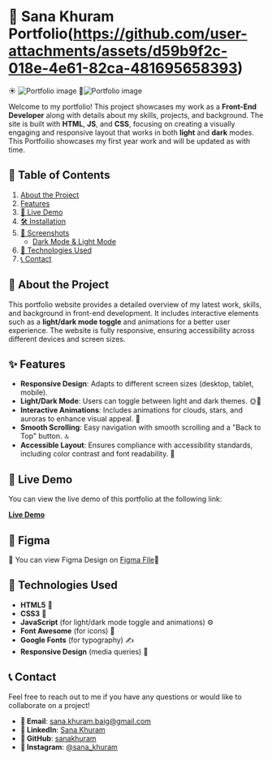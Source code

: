 # 🌟 Sana Khuram Portfolio(https://github.com/user-attachments/assets/d59b9f2c-018e-4e61-82ca-481695658393)

☀️ ![Portfolio image](https://github.com/user-attachments/assets/e58b3a84-7257-495e-8a1b-c2d9d142268f)
🌚![Portfolio image](https://github.com/user-attachments/assets/79b8a658-0a18-4570-90fe-5a5292ad1671)


Welcome to my portfolio! This project showcases my work as a **Front-End Developer** along with details about my skills, projects, and background. The site is built with **HTML**, **JS**, and **CSS**, focusing on creating a visually engaging and responsive layout that works in both **light** and **dark** modes. This Portfoilio showcases my first year work and will be updated as with time. 

## 📑 Table of Contents

1. [About the Project](#about-the-project)
2. [Features](#features)
3. [🚀 Live Demo](#live-demo)
4. [🛠️ Installation](#installation)
5. [📸 Screenshots](#screenshots)
   - [Dark Mode & Light Mode](#dark-mode--light-mode)
6. [🧰 Technologies Used](#technologies-used)
7. [📞 Contact](#contact)

## 📝 About the Project

This portfolio website provides a detailed overview of my latest work, skills, and background in front-end development. It includes interactive elements such as a **light/dark mode toggle** and animations for a better user experience. The website is fully responsive, ensuring accessibility across different devices and screen sizes.

## ✨ Features

- **Responsive Design**: Adapts to different screen sizes (desktop, tablet, mobile).
- **Light/Dark Mode**: Users can toggle between light and dark themes. 🌞🌛
- **Interactive Animations**: Includes animations for clouds, stars, and auroras to enhance visual appeal. 🌟
- **Smooth Scrolling**: Easy navigation with smooth scrolling and a "Back to Top" button. 🔝
- **Accessible Layout**: Ensures compliance with accessibility standards, including color contrast and font readability. 🦾

## 🚀 Live Demo

You can view the live demo of this portfolio at the following link:

[**Live Demo**](https://sanakhuram.netlify.app/)

## 📸 Figma 
🔗 You can view Figma Design on [Figma File](https://www.figma.com/design/4OdVrLcROntY0OY0xpFAg9/Portfolio?node-id=0-1&node-type=canvas&t=17cMyCmmXS1OG18G-0)🎨

## 🧰 Technologies Used

- **HTML5** 📄
- **CSS3** 🎨
- **JavaScript** (for light/dark mode toggle and animations) ⚙️
- **Font Awesome** (for icons) 🔗
- **Google Fonts** (for typography) ✍️
- **Responsive Design** (media queries) 📱

## 📞 Contact

Feel free to reach out to me if you have any questions or would like to collaborate on a project!

- **📧 Email**: [sana.khuram.baig@gmail.com](mailto:sana.khuram.baig@gmail.com)
- **💼 LinkedIn**: [Sana Khuram](https://www.linkedin.com/in/sana-khuram-157ba02b7/)
- **🐙 GitHub**: [sanakhuram](https://github.com/sanakhuram)
- **📸 Instagram**: [@sana_khuram](https://www.instagram.com/sana_khuram?igsh=MTBneHhvd2d2eXB2dg==)

